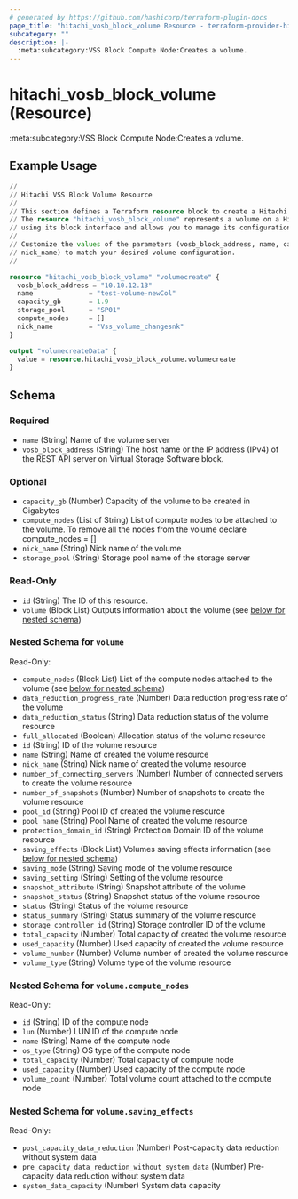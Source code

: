 ```yaml
---
# generated by https://github.com/hashicorp/terraform-plugin-docs
page_title: "hitachi_vosb_block_volume Resource - terraform-provider-hitachi"
subcategory: ""
description: |-
  :meta:subcategory:VSS Block Compute Node:Creates a volume.
---
```


# hitachi_vosb_block_volume (Resource)

:meta:subcategory:VSS Block Compute Node:Creates a volume.

## Example Usage

```terraform
//
// Hitachi VSS Block Volume Resource
//
// This section defines a Terraform resource block to create a Hitachi VSS block volume.
// The resource "hitachi_vosb_block_volume" represents a volume on a Hitachi Virtual Storage System (VSS)
// using its block interface and allows you to manage its configuration using Terraform.
//
// Customize the values of the parameters (vosb_block_address, name, capacity_gb, storage_pool, compute_nodes,
// nick_name) to match your desired volume configuration.
//

resource "hitachi_vosb_block_volume" "volumecreate" {
  vosb_block_address = "10.10.12.13"
  name              = "test-volume-newCol"
  capacity_gb       = 1.9
  storage_pool      = "SP01"
  compute_nodes     = []
  nick_name         = "Vss_volume_changesnk"
}

output "volumecreateData" {
  value = resource.hitachi_vosb_block_volume.volumecreate
}
```

<!-- schema generated by tfplugindocs -->
## Schema

### Required

- `name` (String) Name of the volume server
- `vosb_block_address` (String) The host name or the IP address (IPv4) of the REST API server on Virtual Storage Software block.

### Optional

- `capacity_gb` (Number) Capacity of the volume to be created in Gigabytes
- `compute_nodes` (List of String) List of compute nodes to be attached to the volume. To remove all the nodes from the volume declare compute_nodes = []
- `nick_name` (String) Nick name of the volume
- `storage_pool` (String) Storage pool name of the storage server

### Read-Only

- `id` (String) The ID of this resource.
- `volume` (Block List) Outputs information about the volume (see [below for nested schema](#nestedblock--volume))

<a id="nestedblock--volume"></a>
### Nested Schema for `volume`

Read-Only:

- `compute_nodes` (Block List) List of the compute nodes attached to the volume (see [below for nested schema](#nestedblock--volume--compute_nodes))
- `data_reduction_progress_rate` (Number) Data reduction progress rate of the volume
- `data_reduction_status` (String) Data reduction status of the volume resource
- `full_allocated` (Boolean) Allocation status of the volume resource
- `id` (String) ID of the volume resource
- `name` (String) Name of created the volume resource
- `nick_name` (String) Nick name of created the volume resource
- `number_of_connecting_servers` (Number) Number of connected servers to create the volume resource
- `number_of_snapshots` (Number) Number of snapshots to create the volume resource
- `pool_id` (String) Pool ID of created the volume resource
- `pool_name` (String) Pool Name of created the volume resource
- `protection_domain_id` (String) Protection Domain ID of the volume resource
- `saving_effects` (Block List) Volumes saving effects information (see [below for nested schema](#nestedblock--volume--saving_effects))
- `saving_mode` (String) Saving mode of the volume resource
- `saving_setting` (String) Setting of the volume resource
- `snapshot_attribute` (String) Snapshot attribute of the volume
- `snapshot_status` (String) Snapshot status of the volume resource
- `status` (String) Status of the volume resource
- `status_summary` (String) Status summary of the volume resource
- `storage_controller_id` (String) Storage controller ID of the volume
- `total_capacity` (Number) Total capacity of created the volume resource
- `used_capacity` (Number) Used capacity of created the volume resource
- `volume_number` (Number) Volume number of created the volume resource
- `volume_type` (String) Volume type of the volume resource

<a id="nestedblock--volume--compute_nodes"></a>
### Nested Schema for `volume.compute_nodes`

Read-Only:

- `id` (String) ID of the compute node
- `lun` (Number) LUN ID of the compute node
- `name` (String) Name of the compute node
- `os_type` (String) OS type of the compute node
- `total_capacity` (Number) Total capacity of compute node
- `used_capacity` (Number) Used capacity of the compute node
- `volume_count` (Number) Total volume count attached to the compute node


<a id="nestedblock--volume--saving_effects"></a>
### Nested Schema for `volume.saving_effects`

Read-Only:

- `post_capacity_data_reduction` (Number) Post-capacity data reduction without system data
- `pre_capacity_data_reduction_without_system_data` (Number) Pre-capacity data reduction without system data
- `system_data_capacity` (Number) System data capacity
